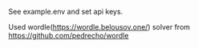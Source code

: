 See example.env and set api keys.

Used wordle(https://wordle.belousov.one/) solver from https://github.com/pedrecho/wordle
